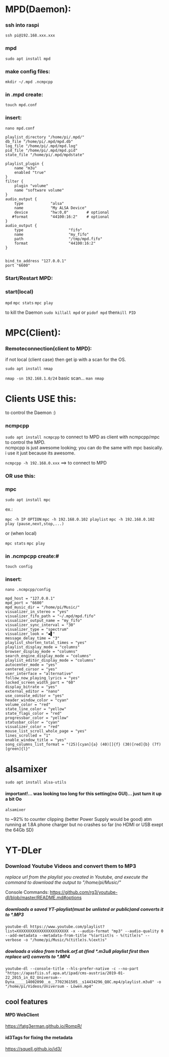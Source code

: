 # MPD(Daemon):

### ssh into raspi 
`ssh pi@192.168.xxx.xxx` 

### mpd
`sudo apt install mpd`

### make config files:

`mkdir ~/.mpd .ncmpcpp` 

### in .mpd create:
`touch mpd.conf`

### insert:
`nano mpd.conf`
```music_directory "/home/pi/Music/"
playlist_directory "/home/pi/.mpd/"
db_file "/home/pi/.mpd/mpd.db"
log_file "/home/pi/.mpd/mpd.log"
pid_file "/home/pi/.mpd/mpd.pid"
state_file "/home/pi/.mpd/mpdstate"

playlist_plugin {
    name "m3u"
    enabled "true"
}
filter {
    plugin "volume"
    name "software volume"
}
audio_output {
    type            "alsa"
    name            "My ALSA Device"
    device          "hw:0,0"        # optional
   #format          "44100:16:2"    # optional
}
audio_output {
    type                    "fifo"
    name                    "my_fifo"
    path                    "/tmp/mpd.fifo"
    format                  "44100:16:2"
}

 
bind_to_address "127.0.0.1"
port "6600"
```
### Start/Restart MPD:

### start(local)
`mpd`
`mpc stats`
`mpc play`

to kill the Daemon
`sudo killall mpd` or `pidof mpd` then`kill PID`

# MPC(Client):
### Remoteconnection(client to MPD):

if not local (client case) then get ip with a scan for the OS.

`sudo apt install nmap`

`nmap -sn 192.168.1.0/24` basic scan... `man nmap`

# Clients USE this:
to control the Daemon :)

### ncmpcpp 

`sudo apt install ncmpcpp` to connect to MPD as client with ncmpcpp/mpc to control the MPD.   
ncmpcpp is just awesome looking; you can do the same with mpc basically.
i use it just because its awesome.

`ncmpcpp -h 192.168.0.xxx` ==> to connect to MPD 

### OR use this:

### mpc 
`sudo apt install mpc`

ex.:

`mpc -h IP OPTION`
`mpc -h 192.168.0.102 playlist`
`mpc -h 192.168.0.102 play (pause,next,stop,...)`

or (when local)

`mpc stats`
`mpc play`

### in .ncmpcpp create:#

`touch config`

### insert:

`nano .ncmpcpp/config`

```% egrep -v '^#' .ncmpcpp/config
mpd_host = "127.0.0.1"
mpd_port = "6600"
mpd_music_dir = "/home/pi/Music/"
visualizer_in_stereo = "yes"
visualizer_fifo_path = "~/.mpd/mpd.fifo"
visualizer_output_name = "my_fifo"
visualizer_sync_interval = "30"
visualizer_type = "spectrum"
visualizer_look = "◆▋"
message_delay_time = "3"
playlist_shorten_total_times = "yes"
playlist_display_mode = "columns"
browser_display_mode = "columns"
search_engine_display_mode = "columns"
playlist_editor_display_mode = "columns"
autocenter_mode = "yes"
centered_cursor = "yes"
user_interface = "alternative"
follow_now_playing_lyrics = "yes"
locked_screen_width_part = "60"
display_bitrate = "yes"
external_editor = "nano"
use_console_editor = "yes"
header_window_color = "cyan"
volume_color = "red"
state_line_color = "yellow"
state_flags_color = "red"
progressbar_color = "yellow"
statusbar_color = "cyan"
visualizer_color = "red"
mouse_list_scroll_whole_page = "yes"
lines_scrolled = "1"
enable_window_title = "yes"
song_columns_list_format = "(25)[cyan]{a} (40)[]{f} (30)[red]{b} (7f)[green]{l}"
```

# alsamixer

`sudo apt install alsa-utils`

#### important!... was looking too long for this setting(no GUI)... just turn it up a bit Oo

`alsamixer`

to ~92% to counter clipping (better Power Supply would be good) atm running at 1.8A phone charger but no crashes so far
(no HDMI or USB exept the 64Gb SD)  

# YT-DLer 
### Download Youtube Videos and convert them to MP3
*replace url from the playlist you created in Youtube, and execute the command to download the output to "/home/pi/Music/"*

Console Commands: https://github.com/rg3/youtube-dl/blob/master/README.md#options

##### downloads a saved YT-playlist(must be unlisted or public)and converts it to *.MP3  
`youtube-dl https://www.youtube.com/playlist?list=XXXXXXXXXXXXXXXXXXXXXXX -x --audio-format "mp3" --audio-quality 0 --add-metadata --metadata-from-title "%(artist)s - %(title)s" --verbose -o "/home/pi/Music/%(title)s.%(ext)s"`


##### dowloads a video from tvthek.orf.at (find *.m3u8 playlist first then replace url) converts to *.MP4  
`youtube-dl --console-title --hls-prefer-native -c --no-part "https://apasfiis.sf.apa.at/ipad/cms-austria/2019-01-22_2015_in_02_Universum--Dyna_____14002090__o__7702361505__s14434296_Q8C.mp4/playlist.m3u8" -o "/home/pi/Videos/Universum - Löwen.mp4"`

## cool features

#### MPD WebClient

https://fatg3erman.github.io/RompR/

#### id3Tags for fixing the metadata

https://squell.github.io/id3/


